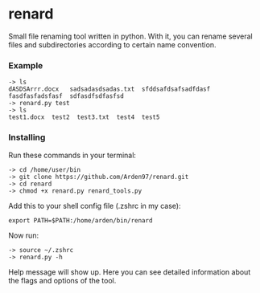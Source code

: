 # renard
Small file renaming tool written in python. With it, you can rename several files and subdirectories according to certain name convention.
### Example
```
-> ls
dASDSArrr.docx   sadsadasdsadas.txt  sfddsafdsafsadfdasf
fasdfasfadsfasf  sdfasdfsdfasfsd
-> renard.py test
-> ls
test1.docx  test2  test3.txt  test4  test5
```
### Installing
Run these commands in your terminal:
```
-> cd /home/user/bin
-> git clone https://github.com/Arden97/renard.git
-> cd renard
-> chmod +x renard.py renard_tools.py
```
Add this to your shell config file (.zshrc in my case):
```
export PATH=$PATH:/home/arden/bin/renard
```
Now run:
```
-> source ~/.zshrc
-> renard.py -h
```
Help message will show up. Here you can see detailed information about the flags and options of the tool.
